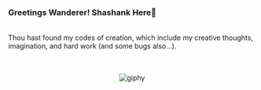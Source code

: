 ### Greetings Wanderer! Shashank Here👋
<br>
Thou hast found my codes of creation, which include my creative thoughts, imagination, and hard work (and some bugs also...). <br><br><br>

<div align="center">
  
![giphy](https://github.com/WhiteFang033/WhiteFang033/assets/50671673/89715453-d125-4f68-9d65-5b6d3cb7f730)

</div>
